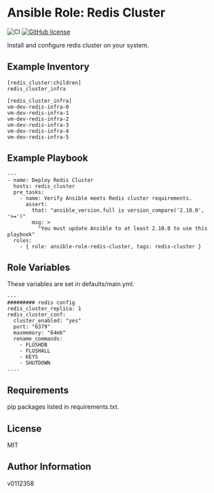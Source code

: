 
Ansible Role: Redis Cluster
=========

![CI](https://github.com/v0112358/ansible-role-redis-cluster/actions/workflows/main.yml/badge.svg) [![GitHub license](https://img.shields.io/github/license/v0112358/ansible-role-redis-cluster)](https://github.com/v0112358/ansible-role-redis-cluster/blob/master/LICENSE.md)

Install and configure redis cluster on your system.

Example Inventory
------------
```
[redis_cluster:children]
redis_cluster_infra

[redis_cluster_infra]
vm-dev-redis-infra-0
vm-dev-redis-infra-1
vm-dev-redis-infra-2
vm-dev-redis-infra-3
vm-dev-redis-infra-4
vm-dev-redis-infra-5
```
Example Playbook
------------

```
---
- name: Deploy Redis Cluster
  hosts: redis_cluster
  pre_tasks:
    - name: Verify Ansible meets Redis cluster requirements.
      assert:
        that: "ansible_version.full is version_compare('2.10.0', '>=')"
        msg: >
          "You must update Ansible to at least 2.10.0 to use this playbook"
  roles:
    - { role: ansible-role-redis-cluster, tags: redis-cluster }
```

Role Variables
--------------

These variables are set in defaults/main.yml.
```
---
######### redis config
redis_cluster_replica: 1
redis_cluster_conf:
  cluster_enabled: "yes"
  port: "6379"
  maxmemory: "64mb"
  rename_commands:
    - FLUSHDB
    - FLUSHALL
    - KEYS
    - SHUTDOWN
....
```

Requirements
------------

pip packages listed in requirements.txt.

License
-------

MIT

Author Information
------------------
v0112358
